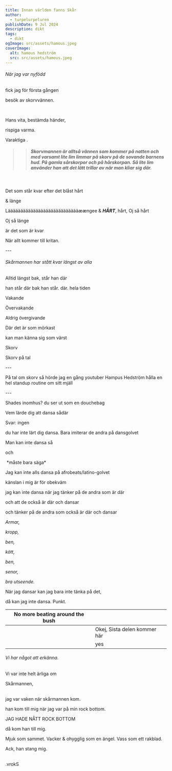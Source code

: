 ```yaml
---
title: Innan världen fanns Skår
author:
  - turpelurpeluren
publishDate: 9 Jul 2024
description: dikt
tags:
  - dikt
ogImage: src/assets/hamous.jpeg
coverImage:
  alt: hamous hedström
  src: src/assets/hamous.jpeg
---
```



###### När jag var nyfödd


fick jag för första gången 

besök av skorvvännen. 

<br>

Hans vita, bestämda händer,


rispiga   varma.


Varaktiga .


>> ##### Skorvmannen är alltså vännen som kommer på natten och med varsamt lite lim limmar på skorv på de sovande barnens hud. På gamla sårskorpor och på hårskorpan. Så lite lim använder han att det lätt trillar av när man kliar sig där.

<br>

Det som står kvar efter det blåst hårt


& länge

Lääääääääääääääääääääääääääääæængee & ***HÅRT***, hårt, Oj så hårt

Oj så länge 


är det som är kvar


När allt kommer till kritan.


\---


###### Skårmannen har stått kvar längst av alla


Alltid längst bak, står han där


han står där bak han står. där. hela tiden


Vakande


Övervakande


Aldrig övergivande


Där det är som mörkast


kan man känna sig som värst


Skorv


Skorv på tal


\---


På tal om skorv så hörde jag en gång youtuber Hampus Hedström hålla en hel standup routine om sitt mjäll


\---


Shades inomhus? du ser ut som en douchebag


Vem lärde dig att dansa sådär


Svar: ingen


du har inte lärt dig dansa. Bara imiterar de andra på dansgolvet

Man kan inte dansa så

och 

&nbsp;\*måste bara säga\*


Jag kan inte alls dansa på afrobeats/latino-golvet


känslan i mig är för obekväm


jag kan inte dansa när jag tänker på de andra som är där


och att de också är där och dansar


och tänker på de andra som också är där och dansar


*Armar,*

*kropp,*

*ben,*

*kött,*

*ben,*

*senor,*

*bra utseende.*


När jag dansar kan jag bara inte tänka på det,


då kan jag inte dansa. Punkt.

|No more beating around the bush| |
|---|---|
| | Okej, Sista delen kommer här|
|   |yes|


###### Vi har något att erkänna. 

Vi var inte helt ärliga om 

Skårmannen,

<br>
jag var vaken när skårmannen kom.


han kom till mig när jag var på min rock bottom.


JAG HADE NÅTT ROCK BOTTOM


då kom han till mig.


Mjuk som sammet. Vacker & ohygglig som en ängel. Vass som ett rakblad.<br>


Ack, han stang mig.


<br>
.vrokS


<br><br><br><br><br><br><br><br><br><br><br><br><br><br><br>
